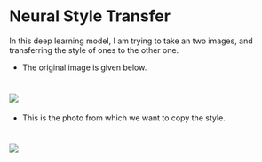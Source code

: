 # Neural Style Transfer
In this deep learning model, I am trying to take an two images, and transferring the style of ones to the other one.

- The original image is given below.

# ![](/home/kartikeya/old_documents/Style_Transfer/content_image.jpg)

- This is the photo from which we want to copy the style.

# ![](/home/kartikeya/old_documents/Style_Transfer/index.jpg)



